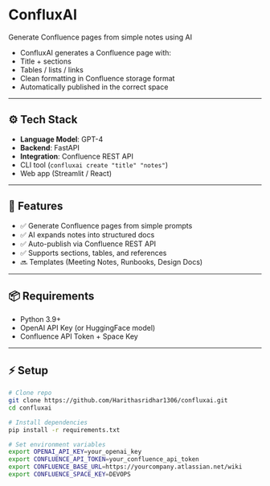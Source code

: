 
# ConfluxAI

Generate Confluence pages from simple notes using AI

- ConfluxAI generates a Confluence page with:  
- Title + sections  
- Tables / lists / links  
- Clean formatting in Confluence storage format  
- Automatically published in the correct space  

---

## ⚙️ Tech Stack

- **Language Model**: GPT-4 
- **Backend**: FastAPI   
- **Integration**: Confluence REST API  
- CLI tool (`confluxai create "title" "notes"`)  
- Web app (Streamlit / React)  

---

## 🔑 Features

- ✅ Generate Confluence pages from simple prompts  
- ✅ AI expands notes into structured docs  
- ✅ Auto-publish via Confluence REST API  
- ✅ Supports sections, tables, and references  
- 🔜 Templates (Meeting Notes, Runbooks, Design Docs)  

---

## 📦 Requirements

- Python 3.9+  
- OpenAI API Key (or HuggingFace model)  
- Confluence API Token + Space Key  

---

## ⚡ Setup

```bash
# Clone repo
git clone https://github.com/Harithasridhar1306/confluxai.git
cd confluxai

# Install dependencies
pip install -r requirements.txt

# Set environment variables
export OPENAI_API_KEY=your_openai_key
export CONFLUENCE_API_TOKEN=your_confluence_api_token
export CONFLUENCE_BASE_URL=https://yourcompany.atlassian.net/wiki
export CONFLUENCE_SPACE_KEY=DEVOPS
